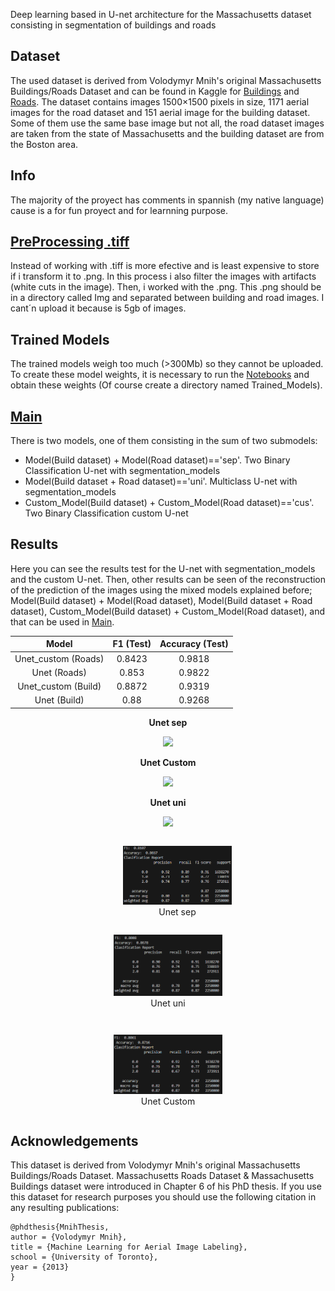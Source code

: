 Deep learning based in U-net architecture for the Massachusetts dataset consisting in segmentation of buildings and roads

Dataset
-----------------------
The used dataset is derived from Volodymyr Mnih's original Massachusetts Buildings/Roads Dataset and can be found in Kaggle for [Buildings](https://www.kaggle.com/datasets/balraj98/massachusetts-buildings-dataset) and [Roads](https://www.kaggle.com/datasets/balraj98/massachusetts-roads-dataset). The dataset contains images 1500×1500 pixels in size, 1171 aerial images for the road dataset and 151 aerial image for the building dataset. Some of them use the same base image but not all, the road dataset images are taken from the state of Massachusetts and the building dataset are from the Boston area.


Info
-----------------------
The majority of the proyect has comments in spannish (my native language) cause is a for fun proyect and for learnning purpose.

[PreProcessing .tiff](Notebooks\Procesado_tiff_png.ipynb)
-----------------------
Instead of working with .tiff is more efective and is least expensive to store if i transform it to .png. In this process i also filter the images with artifacts (white cuts in the image). Then, i worked with the .png. This .png should be in a directory called Img and separated between building and road images. I cant´n upload it because is 5gb of images.

Trained Models
-----------------------
The trained models weigh too much (>300Mb) so they cannot be uploaded. To create these model weights, it is necessary to run the [Notebooks](Notebooks) and obtain these weights (Of course create a directory named Trained_Models).

[Main](Main.py)
-----------------------
There is two models, one of them consisting in the sum of two submodels:
- Model(Build dataset) + Model(Road dataset)=='sep'. Two Binary Classification U-net with segmentation_models
- Model(Build dataset + Road dataset)=='uni'. Multiclass U-net with segmentation_models
- Custom_Model(Build dataset) + Custom_Model(Road dataset)=='cus'. Two Binary Classification custom U-net

Results
-----------------------
Here you can see the results test for the U-net with segmentation_models and the custom U-net. Then, other results can be seen of the reconstruction of the prediction of the images using the mixed models explained before; Model(Build dataset) + Model(Road dataset), Model(Build dataset + Road dataset), Custom_Model(Build dataset) + Custom_Model(Road dataset), and that can be used in [Main](Main.py).

<div align="center">

| Model   | F1 (Test) | Accuracy (Test) |
|:-------:|:----------:|:---------------:|
| Unet_custom (Roads)    | 0.8423      | 0.9818         |
| Unet (Roads) | 0.853    | 0.9822          |
| Unet_custom (Build) | 0.8872     | 0.9319          |
| Unet (Build) | 0.88     | 0.9268          |

<div align="center">
  <p><strong>Unet sep</strong></p>
  <img src="Img results/sep_23728930_15.png" width="45%">
</div>

<div align="center">
  <p><strong>Unet Custom</strong></p>
  <img src="Img results/cus_23728930_15.png" width="45%">
</div>

<div align="center">
  <p><strong>Unet uni</strong></p>
  <img src="Img results/uni_23728930_15.png" width="45%">
</div>

<p float="left">
  <figure style="display:inline-block; margin-right: 10px;">
    <img src="Img results/sep_23728930_15_result.png" width="45%" />
    <figcaption>Unet sep</figcaption>
  </figure>
  <figure style="display:inline-block;">
    <img src="Img results/uni_23728930_15_result.png" width="45%" />
    <figcaption>Unet uni</figcaption>
  </figure>
</p>

<p float="left">
  <figure style="display:inline-block;">
    <img src="Img results/cus_23728930_15_result.png" width="45%" />
    <figcaption>Unet Custom</figcaption>
  </figure>
</p>

</div>

Acknowledgements
-----------------------
This dataset is derived from Volodymyr Mnih's original Massachusetts Buildings/Roads Dataset. Massachusetts Roads Dataset & Massachusetts Buildings dataset were introduced in Chapter 6 of his PhD thesis. If you use this dataset for research purposes you should use the following citation in any resulting publications:
``` 
@phdthesis{MnihThesis,
author = {Volodymyr Mnih},
title = {Machine Learning for Aerial Image Labeling},
school = {University of Toronto},
year = {2013}
}
``` 